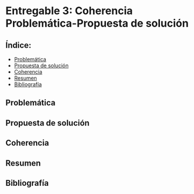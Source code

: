 # Entregable 3: Coherencia Problemática-Propuesta de solución
## Índice:
- [Problemática]()
- [Propuesta de solución]()
- [Coherencia]()
- [Resumen]()
- [Bibliografía]()
## Problemática

## Propuesta de solución

## Coherencia 

## Resumen

## Bibliografía
